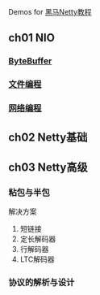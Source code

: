 Demos for [黑马Netty教程](https://www.bilibili.com/video/BV1py4y1E7oA)

## ch01 NIO

### [ByteBuffer](src/test/java/cn/itcast/nio/bytebuffer)

### [文件编程](src/test/java/cn/itcast/nio/c3)

### [网络编程](src/test/java/cn/itcast/nio/c4)

## ch02 Netty基础

## ch03 Netty高级

### 粘包与半包

解决方案

1. 短链接
2. 定长解码器
3. 行解码器
4. LTC解码器

### 协议的解析与设计